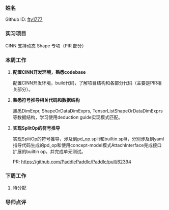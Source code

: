 ### 姓名

Github ID: [fty1777](https://github.com/fty1777)

### 实习项目

CINN 支持动态 Shape 专项（PIR 部分）

### 本周工作

1. **配置CINN开发环境，熟悉codebase**

    配置CINN开发环境，build代码，了解项目结构和各部分代码（主要是PIR相关部分）。

2. **熟悉符号推导相关代码和数据结构**

    熟悉DimExpr, ShapeOrDataDimExprs, TensorListShapeOrDataDimExprs等数据结构，学习使用deduction guide实现模式匹配。

3. **实现SplitOp的符号推导**

	实现SplitOp的符号推导，涉及到pd_op.split和builtin.split，分别涉及到yaml指导代码生成的pd_op和使用concept-model模式AttachInterface完成接口扩展的builtin op，并完成单元测试。

    PR: https://github.com/PaddlePaddle/Paddle/pull/62394

### 下周工作

1. 待分配

### 导师点评
